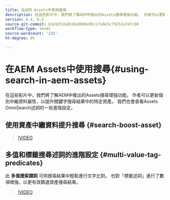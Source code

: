 ```yaml
---
title: 在AEM Assets中使用搜尋
description: 在這些影片中，我們將了解AEM中推出的Assets搜尋增強功能。 作者可以更新個別中繼資料屬性，以提升關鍵字搜尋結果中的特定資產。 我們也會查看Assets OmniSearch述詞的一些進階設定。
version: 6.4, 6.5
source-git-commit: b3e9251bdb18a008be95c1fa9e5c79252a74fc98
workflow-type: tm+mt
source-wordcount: '133'
ht-degree: 0%

---
```



# 在AEM Assets中使用搜尋{#using-search-in-aem-assets}

在這些影片中，我們將了解AEM中推出的Assets搜尋增強功能。 作者可以更新個別中繼資料屬性，以提升關鍵字搜尋結果中的特定資產。 我們也會查看Assets OmniSearch述詞的一些進階設定。

## 使用資產中繼資料提升搜尋 {#search-boost-asset}

>[!VIDEO](https://video.tv.adobe.com/v/16766?quality=12&learn=on)

## 多值和標籤搜尋述詞的進階設定 {#multi-value-tag-predicates}

此 **多值搜索謂詞** 可供搜尋結果中輕鬆進行文字比對。 也對「標籤述詞」進行了數項增強，以更有效篩選資產搜尋結果。

>[!VIDEO](https://video.tv.adobe.com/v/16457?quality=12&learn=on)
